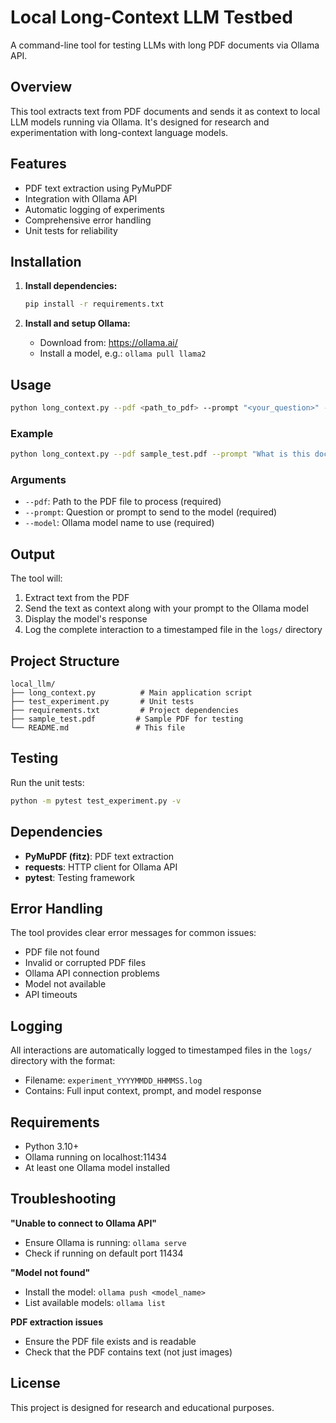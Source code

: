 # Local Long-Context LLM Testbed

A command-line tool for testing LLMs with long PDF documents via Ollama API.

## Overview

This tool extracts text from PDF documents and sends it as context to local LLM models running via Ollama. It's designed for research and experimentation with long-context language models.

## Features

- PDF text extraction using PyMuPDF
- Integration with Ollama API
- Automatic logging of experiments
- Comprehensive error handling
- Unit tests for reliability

## Installation

1. **Install dependencies:**
   ```bash
   pip install -r requirements.txt
   ```

2. **Install and setup Ollama:**
   - Download from: https://ollama.ai/
   - Install a model, e.g.: `ollama pull llama2`

## Usage

```bash
python long_context.py --pdf <path_to_pdf> --prompt "<your_question>" --model <ollama_model>
```

### Example

```bash
python long_context.py --pdf sample_test.pdf --prompt "What is this document about?" --model llama2
```

### Arguments

- `--pdf`: Path to the PDF file to process (required)
- `--prompt`: Question or prompt to send to the model (required)
- `--model`: Ollama model name to use (required)

## Output

The tool will:
1. Extract text from the PDF
2. Send the text as context along with your prompt to the Ollama model
3. Display the model's response
4. Log the complete interaction to a timestamped file in the `logs/` directory

## Project Structure

```
local_llm/
├── long_context.py          # Main application script
├── test_experiment.py       # Unit tests
├── requirements.txt         # Project dependencies
├── sample_test.pdf         # Sample PDF for testing
└── README.md               # This file
```

## Testing

Run the unit tests:

```bash
python -m pytest test_experiment.py -v
```

## Dependencies

- **PyMuPDF (fitz)**: PDF text extraction
- **requests**: HTTP client for Ollama API
- **pytest**: Testing framework

## Error Handling

The tool provides clear error messages for common issues:
- PDF file not found
- Invalid or corrupted PDF files
- Ollama API connection problems
- Model not available
- API timeouts

## Logging

All interactions are automatically logged to timestamped files in the `logs/` directory with the format:
- Filename: `experiment_YYYYMMDD_HHMMSS.log`
- Contains: Full input context, prompt, and model response

## Requirements

- Python 3.10+
- Ollama running on localhost:11434
- At least one Ollama model installed

## Troubleshooting

**"Unable to connect to Ollama API"**
- Ensure Ollama is running: `ollama serve`
- Check if running on default port 11434

**"Model not found"**
- Install the model: `ollama push <model_name>`
- List available models: `ollama list`

**PDF extraction issues**
- Ensure the PDF file exists and is readable
- Check that the PDF contains text (not just images)

## License

This project is designed for research and educational purposes.
